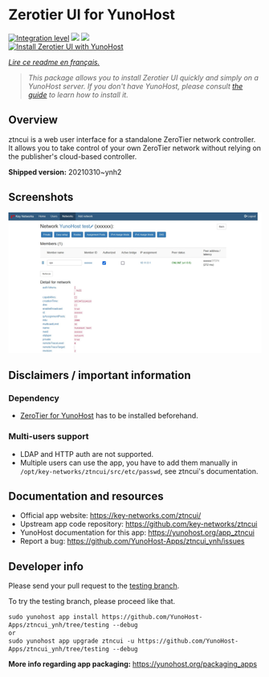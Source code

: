 <!--
N.B.: This README was automatically generated by https://github.com/YunoHost/apps/tree/master/tools/README-generator
It shall NOT be edited by hand.
-->

# Zerotier UI for YunoHost

[![Integration level](https://dash.yunohost.org/integration/ztncui.svg)](https://dash.yunohost.org/appci/app/ztncui) ![](https://ci-apps.yunohost.org/ci/badges/ztncui.status.svg) ![](https://ci-apps.yunohost.org/ci/badges/ztncui.maintain.svg)  
[![Install Zerotier UI with YunoHost](https://install-app.yunohost.org/install-with-yunohost.svg)](https://install-app.yunohost.org/?app=ztncui)

*[Lire ce readme en français.](./README_fr.md)*

> *This package allows you to install Zerotier UI quickly and simply on a YunoHost server.
If you don't have YunoHost, please consult [the guide](https://yunohost.org/#/install) to learn how to install it.*

## Overview

ztncui is a web user interface for a standalone ZeroTier network controller.
It allows you to take control of your own ZeroTier network without relying on the publisher's cloud-based controller.



**Shipped version:** 20210310~ynh2



## Screenshots

![](./doc/screenshots/screenshot.jpg)

## Disclaimers / important information

### Dependency

* [ZeroTier for YunoHost](https://github.com/YunoHost-Apps/zerotier_ynh) has to be installed beforehand.

### Multi-users support

 * LDAP and HTTP auth are not supported.
 * Multiple users can use the app, you have to add them manually in `/opt/key-networks/ztncui/src/etc/passwd`, see ztncui's documentation.

## Documentation and resources

* Official app website: https://key-networks.com/ztncui/
* Upstream app code repository: https://github.com/key-networks/ztncui
* YunoHost documentation for this app: https://yunohost.org/app_ztncui
* Report a bug: https://github.com/YunoHost-Apps/ztncui_ynh/issues

## Developer info

Please send your pull request to the [testing branch](https://github.com/YunoHost-Apps/ztncui_ynh/tree/testing).

To try the testing branch, please proceed like that.
```
sudo yunohost app install https://github.com/YunoHost-Apps/ztncui_ynh/tree/testing --debug
or
sudo yunohost app upgrade ztncui -u https://github.com/YunoHost-Apps/ztncui_ynh/tree/testing --debug
```

**More info regarding app packaging:** https://yunohost.org/packaging_apps